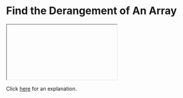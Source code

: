 # Find the Derangement of An Array 

<iframe></iframe>

Click [here](Explanation.md) for an explanation.

